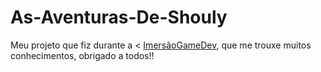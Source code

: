 # As-Aventuras-De-Shouly
Meu projeto que fiz durante a &lt; <a href="https://www.alura.com.br/imersao-gamedev-javascript">ImersãoGameDev</a>, que me trouxe muitos conhecimentos, obrigado a todos!!
